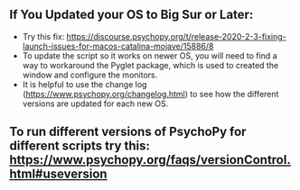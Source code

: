 ## If You Updated your OS to Big Sur or Later: 
- Try this fix: https://discourse.psychopy.org/t/release-2020-2-3-fixing-launch-issues-for-macos-catalina-mojave/15886/8
- To update the script so it works on newer OS, you will need to find a way to workaround the Pyglet package, which is used to created the window and configure the monitors.
- It is helpful to use the change log (https://www.psychopy.org/changelog.html) to see how the different versions are updated for each new OS.



## To run different versions of PsychoPy for different scripts try this: https://www.psychopy.org/faqs/versionControl.html#useversion
